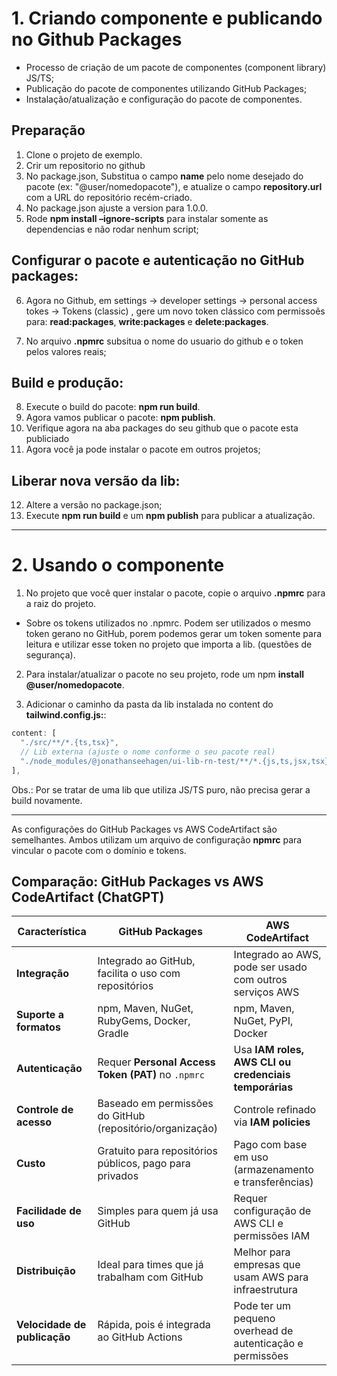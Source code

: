 # 1. Criando componente e publicando no Github Packages

- Processo de criação de um pacote de componentes (component library) JS/TS;
- Publicação do pacote de componentes utilizando GitHub Packages;
- Instalação/atualização e configuração do pacote de componentes.

## Preparação

1. Clone o projeto de exemplo.
2. Crir um repositorio no github
3. No package.json, Substitua o campo **name** pelo nome desejado do pacote (ex: "@user/nomedopacote"), e atualize o campo **repository.url** com a URL do repositório recém-criado.
4. No package.json ajuste a version para 1.0.0.
5. Rode **npm install –ignore-scripts** para instalar somente as dependencias e não rodar nenhum script;

## Configurar o pacote e autenticação no GitHub packages:

6. Agora no Github, em settings -> developer settings -> personal access tokes -> Tokens (classic) , gere um novo token clássico com permissoẽs para: **read:packages**, **write:packages** e **delete:packages**.

7. No arquivo **.npmrc** subsitua o nome do usuario do github e o token pelos valores reais;

## Build e produção:

8. Execute o build do pacote: **npm run build**.
9. Agora vamos publicar o pacote: **npm publish**.
10. Verifique agora na aba packages do seu github que o pacote esta publiciado
11. Agora você ja pode instalar o pacote em outros projetos;

## Liberar nova versão da lib:

12. Altere a versão no package.json;
13. Execute **npm run build** e um **npm publish** para publicar a atualização.

---

# 2. Usando o componente

1. No projeto que você quer instalar o pacote, copie o arquivo **.npmrc** para a raiz do projeto.

- Sobre os tokens utilizados no .npmrc. Podem ser utilizados o mesmo token gerano no GitHub, porem podemos gerar um token somente para leitura e utilizar esse token no projeto que importa a lib. (questões de segurança).

2. Para instalar/atualizar o pacote no seu projeto, rode um npm **install @user/nomedopacote**.

3. Adicionar o caminho da pasta da lib instalada no content do **tailwind.config.js:**:

```js
content: [
  "./src/**/*.{ts,tsx}",
  // Lib externa (ajuste o nome conforme o seu pacote real)
  "./node_modules/@jonathanseehagen/ui-lib-rn-test/**/*.{js,ts,jsx,tsx}",
],
```

Obs.: Por se tratar de uma lib que utiliza JS/TS puro, não precisa gerar a build novamente.

---

As configurações do GitHub Packages vs AWS CodeArtifact são semelhantes. Ambos utilizam um arquivo de configuração **npmrc** para vincular o pacote com o domínio e tokens.

## Comparação: GitHub Packages vs AWS CodeArtifact (ChatGPT)

| **Característica**           | **GitHub Packages**                                       | **AWS CodeArtifact**                                      |
| ---------------------------- | --------------------------------------------------------- | --------------------------------------------------------- |
| **Integração**               | Integrado ao GitHub, facilita o uso com repositórios      | Integrado ao AWS, pode ser usado com outros serviços AWS  |
| **Suporte a formatos**       | npm, Maven, NuGet, RubyGems, Docker, Gradle               | npm, Maven, NuGet, PyPI, Docker                           |
| **Autenticação**             | Requer **Personal Access Token (PAT)** no `.npmrc`        | Usa **IAM roles, AWS CLI ou credenciais temporárias**     |
| **Controle de acesso**       | Baseado em permissões do GitHub (repositório/organização) | Controle refinado via **IAM policies**                    |
| **Custo**                    | Gratuito para repositórios públicos, pago para privados   | Pago com base em uso (armazenamento e transferências)     |
| **Facilidade de uso**        | Simples para quem já usa GitHub                           | Requer configuração de AWS CLI e permissões IAM           |
| **Distribuição**             | Ideal para times que já trabalham com GitHub              | Melhor para empresas que usam AWS para infraestrutura     |
| **Velocidade de publicação** | Rápida, pois é integrada ao GitHub Actions                | Pode ter um pequeno overhead de autenticação e permissões |
